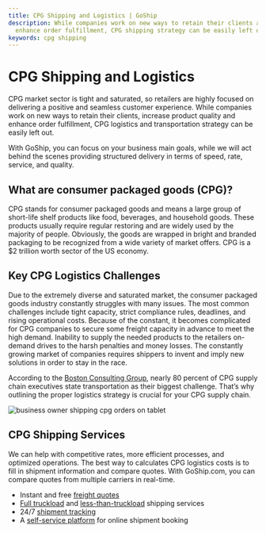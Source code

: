 ```yaml
---
title: CPG Shipping and Logistics | GoShip
description: While companies work on new ways to retain their clients and
  enhance order fulfillment, CPG shipping strategy can be easily left out.
keywords: cpg shipping
---
```

# CPG Shipping and Logistics

CPG market sector is tight and saturated, so retailers are highly focused on delivering a positive and seamless customer experience. While companies work on new ways to retain their clients, increase product quality and enhance order fulfillment, CPG logistics and transportation strategy can be easily left out.

With GoShip, you can focus on your business main goals, while we will act behind the scenes providing structured delivery in terms of speed, rate, service, and quality.  

## What are consumer packaged goods (CPG)?

CPG stands for consumer packaged goods and means a large group of short-life shelf products like food, beverages, and household goods. These products usually require regular restoring and are widely used by the majority of people. Obviously, the goods are wrapped in bright and branded packaging to be recognized from a wide variety of market offers. CPG is a $2 trillion worth sector of the US economy.

## Key CPG Logistics Challenges

Due to the extremely diverse and saturated market, the consumer packaged goods industry constantly struggles with many issues. The most common challenges include tight capacity, strict compliance rules, deadlines, and rising operational costs. Because of the constant, it becomes complicated for CPG companies to secure some freight capacity in advance to meet the high demand. Inability to supply the needed products to the retailers on-demand drives to the harsh penalties and money losses. The constantly growing market of companies requires shippers to invent and imply new solutions in order to stay in the race.

According to the [Boston Consulting Group](https://www.bcg.com/publications/2015/logistics-hard-road-cpg-companies-need-strategic-approach-transportation.aspx), nearly 80 percent of CPG supply chain executives state transportation as their biggest challenge. That’s why outlining the proper logistics strategy is crucial for your CPG supply chain.



![business owner shipping cpg orders on tablet](images/shipping-cpg-orders.jpg "CPG Shipping ")



## CPG Shipping Services

We can help with competitive rates, more efficient processes, and optimized operations. The best way to calculates CPG logistics costs is to fill in shipment information and compare quotes. With GoShip.com, you can compare quotes from multiple carriers in real-time.   

* Instant and free [freight quotes](https://www.goship.com/) 
* [Full truckload](https://www.goship.com/shipping-services/truckload-freight-shipping/) and [less-than-truckload](https://www.goship.com/shipping-services/ltl-freight-shipping/) shipping services  
* 24/7 [shipment tracking](https://www.goship.com/blog/3-reasons-shipment-tracking-matters/)  
* A [self-service platform](https://www.goship.com/about-us/) for online shipment booking
